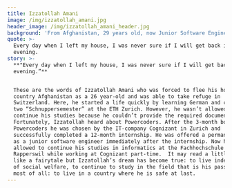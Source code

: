 ```yaml
---
title: Izzatollah Amani
image: /img/izzatollah_amani.jpg
header_image: /img/izzatollah_amani_header.jpg
background: 'From Afghanistan, 29 years old, now Junior Software Engineer at Netcentric.'
quote: >-
  Every day when I left my house, I was never sure if I will get back in the
  evening.
story: >-
  **"Every day when I left my house, I was never sure if I will get back in the
  evening.”** 


  These are the words of Izzatollah Amani who was forced to flee his home
  country Afghanistan as a 26 year-old and was able to take refuge in
  Switzerland. Here, he started a life quickly by learning German and completing
  two “Schnuppersemester” at the ETH Zurich. However, he wasn’t allowed to
  continue his studies because he couldn’t provide the required documents. 
  Fortunately, Izzatollah heard about Powercoders. After the 3-month bootcamp at
  Powercoders he was chosen by the IT-company Cognizant in Zurich and
  successfully completed a 12-month internship. He was offered a permanent job
  as a junior software engineer immediately after the internship. Now he is even
  allowed to continue his studies in informatics at the Fachhochschule
  Rapperswil while working at Cognizant part-time.  It may read a little bit
  like a fairytale but Izzatollah’s dream has become true: to live independent
  of social welfare, to continue to study in the field that is his passion and
  most of all: to live in a country where he is safe at last.
---
```


